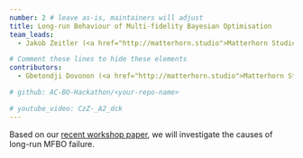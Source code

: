 ```yaml
---
number: 2 # leave as-is, maintainers will adjust
title: Long-run Behaviour of Multi-fidelity Bayesian Optimisation
team_leads:
  - Jakob Zeitler (<a href="http://matterhorn.studio">Matterhorn Studio</a>)

# Comment these lines to hide these elements
contributors:
  - Gbetondji Dovonon (<a href="http://matterhorn.studio">Matterhorn Studio</a>)

# github: AC-BO-Hackathon/<your-repo-name>

# youtube_video: CzZ-_A2_dck
---
```


Based on our [recent workshop paper](https://arxiv.org/abs/2312.12633), we will investigate the causes of long-run MFBO failure.
